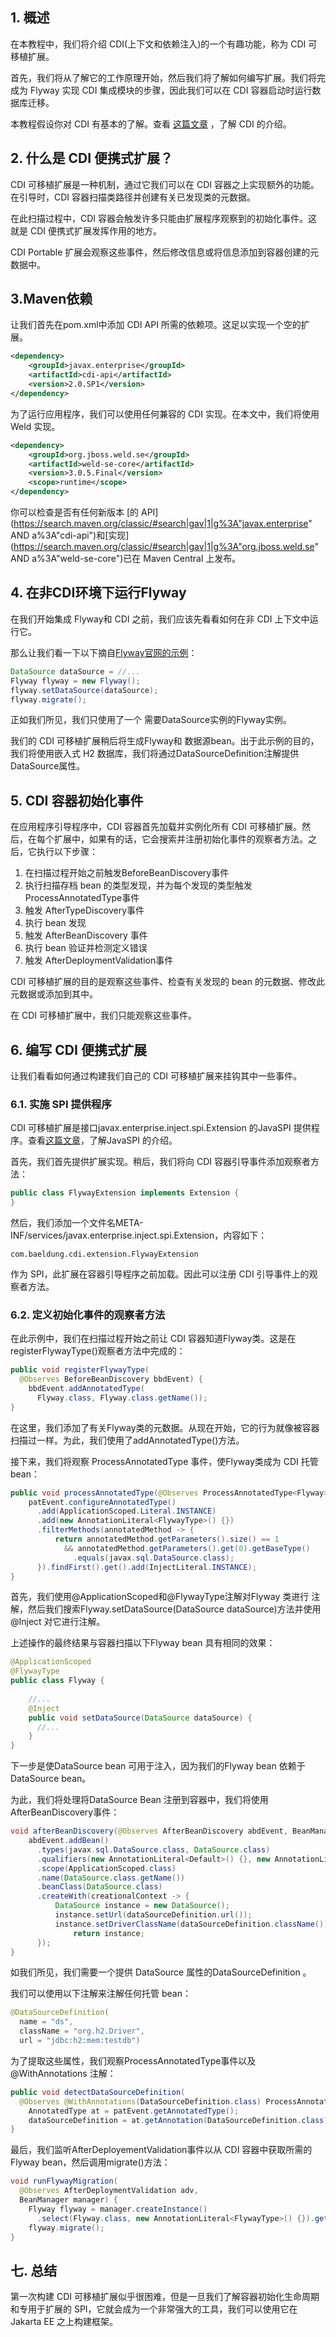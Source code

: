 ## 1. 概述

在本教程中，我们将介绍 CDI(上下文和依赖注入)的一个有趣功能，称为 CDI 可移植扩展。

首先，我们将从了解它的工作原理开始，然后我们将了解如何编写扩展。我们将完成为 Flyway 实现 CDI 集成模块的步骤，因此我们可以在 CDI 容器启动时运行数据库迁移。

本教程假设你对 CDI 有基本的了解。查看 [这篇文章](https://www.baeldung.com/java-ee-cdi) ，了解 CDI 的介绍。

## 2. 什么是 CDI 便携式扩展？

CDI 可移植扩展是一种机制，通过它我们可以在 CDI 容器之上实现额外的功能。在引导时，CDI 容器扫描类路径并创建有关已发现类的元数据。

在此扫描过程中，CDI 容器会触发许多只能由扩展程序观察到的初始化事件。这就是 CDI 便携式扩展发挥作用的地方。

CDI Portable 扩展会观察这些事件，然后修改信息或将信息添加到容器创建的元数据中。

## 3.Maven依赖

让我们首先在pom.xml中添加 CDI API 所需的依赖项。这足以实现一个空的扩展。

```xml
<dependency>
    <groupId>javax.enterprise</groupId>
    <artifactId>cdi-api</artifactId>
    <version>2.0.SP1</version>
</dependency>
```

为了运行应用程序，我们可以使用任何兼容的 CDI 实现。在本文中，我们将使用 Weld 实现。

```xml
<dependency>
    <groupId>org.jboss.weld.se</groupId>
    <artifactId>weld-se-core</artifactId>
    <version>3.0.5.Final</version>
    <scope>runtime</scope>
</dependency>
```

你可以检查是否有任何新版本 [的 API](https://search.maven.org/classic/#search|gav|1|g%3A"javax.enterprise" AND a%3A"cdi-api")和[实现](https://search.maven.org/classic/#search|gav|1|g%3A"org.jboss.weld.se" AND a%3A"weld-se-core")已在 Maven Central 上发布。

## 4. 在非CDI环境下运行Flyway

在我们开始集成 Flyway和 CDI 之前，我们应该先看看如何在非 CDI 上下文中运行它。

那么让我们看一下以下摘自[Flyway](https://flywaydb.org/)[官网的示例](https://flywaydb.org/)：

```java
DataSource dataSource = //...
Flyway flyway = new Flyway();
flyway.setDataSource(dataSource);
flyway.migrate();
```

正如我们所见，我们只使用了一个 需要DataSource实例的Flyway实例。

我们的 CDI 可移植扩展稍后将生成Flyway和 数据源bean。出于此示例的目的，我们将使用嵌入式 H2 数据库，我们将通过DataSourceDefinition注解提供DataSource属性。

## 5. CDI 容器初始化事件

在应用程序引导程序中，CDI 容器首先加载并实例化所有 CDI 可移植扩展。然后，在每个扩展中，如果有的话，它会搜索并注册初始化事件的观察者方法。之后，它执行以下步骤：

1.  在扫描过程开始之前触发BeforeBeanDiscovery事件
2.  执行扫描存档 bean 的类型发现，并为每个发现的类型触发ProcessAnnotatedType事件
3.  触发 AfterTypeDiscovery事件
4.  执行 bean 发现
5.  触发 AfterBeanDiscovery 事件
6.  执行 bean 验证并检测定义错误
7.  触发 AfterDeploymentValidation事件

CDI 可移植扩展的目的是观察这些事件、检查有关发现的 bean 的元数据、修改此元数据或添加到其中。

在 CDI 可移植扩展中，我们只能观察这些事件。

## 6. 编写 CDI 便携式扩展

让我们看看如何通过构建我们自己的 CDI 可移植扩展来挂钩其中一些事件。

### 6.1. 实施 SPI 提供程序

CDI 可移植扩展是接口javax.enterprise.inject.spi.Extension 的JavaSPI 提供程序。查看[这篇文章](https://www.baeldung.com/java-spi)，了解JavaSPI 的介绍。

首先，我们首先提供扩展实现。稍后，我们将向 CDI 容器引导事件添加观察者方法：

```java
public class FlywayExtension implements Extension {
}
```

然后，我们添加一个文件名META-INF/services/javax.enterprise.inject.spi.Extension，内容如下：

```plaintext
com.baeldung.cdi.extension.FlywayExtension
```

作为 SPI，此扩展在容器引导程序之前加载。因此可以注册 CDI 引导事件上的观察者方法。

### 6.2. 定义初始化事件的观察者方法

在此示例中，我们在扫描过程开始之前让 CDI 容器知道Flyway类。这是在 registerFlywayType()观察者方法中完成的：

```java
public void registerFlywayType(
  @Observes BeforeBeanDiscovery bbdEvent) {
    bbdEvent.addAnnotatedType(
      Flyway.class, Flyway.class.getName());
}
```

在这里，我们添加了有关Flyway类的元数据。从现在开始，它的行为就像被容器扫描过一样。为此，我们使用了addAnnotatedType()方法。

接下来，我们将观察 ProcessAnnotatedType 事件，使Flyway类成为 CDI 托管 bean：

```java
public void processAnnotatedType(@Observes ProcessAnnotatedType<Flyway> patEvent) {
    patEvent.configureAnnotatedType()
      .add(ApplicationScoped.Literal.INSTANCE)
      .add(new AnnotationLiteral<FlywayType>() {})
      .filterMethods(annotatedMethod -> {
          return annotatedMethod.getParameters().size() == 1
            && annotatedMethod.getParameters().get(0).getBaseType()
              .equals(javax.sql.DataSource.class);
      }).findFirst().get().add(InjectLiteral.INSTANCE);
}
```

首先，我们使用@ApplicationScoped和@FlywayType注解对Flyway 类进行 注解，然后我们搜索Flyway.setDataSource(DataSource dataSource)方法并使用@Inject 对它进行注解。

上述操作的最终结果与容器扫描以下Flyway bean 具有相同的效果：

```java
@ApplicationScoped
@FlywayType
public class Flyway {
 
    //...
    @Inject
    public void setDataSource(DataSource dataSource) {
      //...
    }
}
```

下一步是使DataSource bean 可用于注入，因为我们的Flyway bean 依赖于DataSource bean。

为此，我们将处理将DataSource Bean 注册到容器中，我们将使用AfterBeanDiscovery事件：

```java
void afterBeanDiscovery(@Observes AfterBeanDiscovery abdEvent, BeanManager bm) {
    abdEvent.addBean()
      .types(javax.sql.DataSource.class, DataSource.class)
      .qualifiers(new AnnotationLiteral<Default>() {}, new AnnotationLiteral<Any>() {})
      .scope(ApplicationScoped.class)
      .name(DataSource.class.getName())
      .beanClass(DataSource.class)
      .createWith(creationalContext -> {
          DataSource instance = new DataSource();
          instance.setUrl(dataSourceDefinition.url());
          instance.setDriverClassName(dataSourceDefinition.className());
              return instance;
      });
}
```

如我们所见，我们需要一个提供 DataSource 属性的DataSourceDefinition 。

我们可以使用以下注解来注解任何托管 bean：

```java
@DataSourceDefinition(
  name = "ds", 
  className = "org.h2.Driver", 
  url = "jdbc:h2:mem:testdb")
```

为了提取这些属性，我们观察ProcessAnnotatedType事件以及 @WithAnnotations 注解：

```java
public void detectDataSourceDefinition(
  @Observes @WithAnnotations(DataSourceDefinition.class) ProcessAnnotatedType<?> patEvent) {
    AnnotatedType at = patEvent.getAnnotatedType();
    dataSourceDefinition = at.getAnnotation(DataSourceDefinition.class);
}
```

最后，我们监听AfterDeployementValidation事件以从 CDI 容器中获取所需的Flyway bean，然后调用migrate()方法：

```java
void runFlywayMigration(
  @Observes AfterDeploymentValidation adv, 
  BeanManager manager) {
    Flyway flyway = manager.createInstance()
      .select(Flyway.class, new AnnotationLiteral<FlywayType>() {}).get();
    flyway.migrate();
}
```

## 七. 总结

第一次构建 CDI 可移植扩展似乎很困难，但是一旦我们了解容器初始化生命周期和专用于扩展的 SPI，它就会成为一个非常强大的工具，我们可以使用它在 Jakarta EE 之上构建框架。